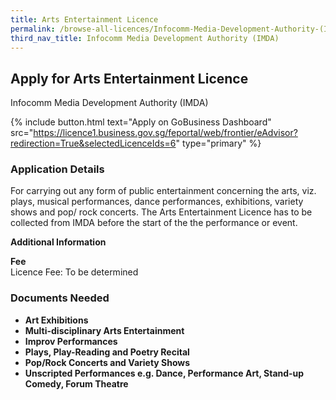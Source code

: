 ```yaml
---
title: Arts Entertainment Licence
permalink: /browse-all-licences/Infocomm-Media-Development-Authority-(IMDA)/Arts-Entertainment-Licence
third_nav_title: Infocomm Media Development Authority (IMDA)
---
```


## Apply for Arts Entertainment Licence

Infocomm Media Development Authority (IMDA)

{% include button.html text="Apply on GoBusiness Dashboard" src="https://licence1.business.gov.sg/feportal/web/frontier/eAdvisor?redirection=True&selectedLicenceIds=6" type="primary" %}

### Application Details

<p>For carrying out any form of public entertainment concerning the arts, viz. plays, musical performances, dance performances, exhibitions, variety shows and pop/ rock concerts. The Arts Entertainment Licence has to be collected from IMDA before the start of the the performance or event.</p>

**Additional Information**

<p><strong>Fee</strong><br />Licence Fee: To be determined</p>

### Documents Needed

<ul>
 <li><strong>Art Exhibitions</strong></li>
 <li><strong>Multi-disciplinary Arts Entertainment</strong></li>
 <li><strong>Improv Performances</strong></li>
 <li><strong>Plays, Play-Reading and Poetry Recital</strong></li>
 <li><strong>Pop/Rock Concerts and Variety Shows</strong></li>
 <li><strong>Unscripted Performances e.g. Dance, Performance Art, Stand-up Comedy, Forum Theatre</strong></li>
 </ul>

